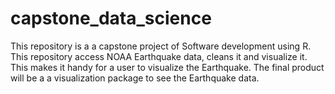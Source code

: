 # capstone_data_science

This repository is a a capstone project of Software development using R. This repository access NOAA Earthquake data, cleans it and visualize it. This makes it handy for a user
to visualize the Earthquake. The final product will be a a visualization package to see the Earthquake data. 
